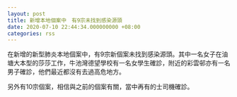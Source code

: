 ```yaml
---
layout: post
title: 新增本地個案中　有9宗未找到感染源頭
date: 2020-07-10 22:44:34.000000000 +08:00
categories: rss
---
```


在新增的新型肺炎本地個案中，有9宗新個案未找到感染源頭。其中一名女子在油塘大本型的莎莎工作，牛池灣德望學校有一名女學生確診，附近的彩雲邨亦有一名男子確診，他們最近都沒有去過高危地方。

另外有10宗個案，相信與之前的個案有關，當中再有的士司機確診。
